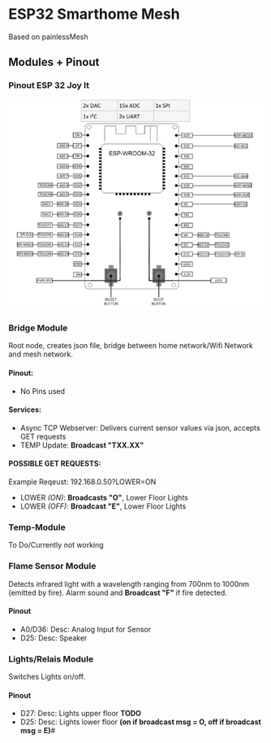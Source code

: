 # ESP32 Smarthome Mesh
Based on painlessMesh

## Modules + Pinout
### Pinout ESP 32 Joy It
![pinout_epc32](https://github.com/maxberndt/smarthome-mesh/raw/master/pinout_epc32.PNG)

### Bridge Module
Root node, creates json file, bridge between home network/Wifi Network and mesh network.

#### Pinout: 
* No Pins used

#### Services:
* Async TCP Webserver: Delivers current sensor values via json, accepts GET requests
* TEMP Update: **Broadcast "TXX.XX"**

#### POSSIBLE GET REQUESTS:

Example Reqeust: 192.168.0.50?LOWER=ON

* LOWER *(ON)*:  **Broadcasts "O"**, Lower Floor Lights
* LOWER *(OFF)*:  **Broadcast "E"**, Lower Floor Lights

### Temp-Module
To Do/Currently not working

### Flame Sensor Module
Detects infrared light with a wavelength ranging from 700nm to 1000nm (emitted by fire). Alarm sound and **Broadcast "F"** if fire detected.

#### Pinout
* A0/D36: Desc: Analog Input for Sensor
* D25: Desc: Speaker

### Lights/Relais Module
Switches Lights on/off. 

#### Pinout
* D27: Desc: Lights upper floor **TODO**
* D25: Desc: Lights lower floor **(on if broadcast msg = O, off if broadcast msg = E)**#
